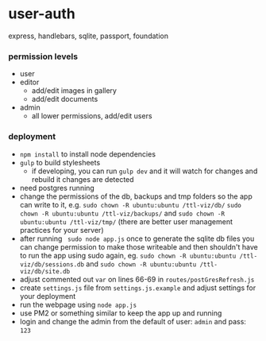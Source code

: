 # user-auth
express, handlebars, sqlite, passport, foundation


### permission levels
- user
- editor
  - add/edit images in gallery
  - add/edit documents
- admin
  - all lower permissions, add/edit users


### deployment
- `npm install` to install node dependencies
- `gulp` to build stylesheets
  - if developing, you can run `gulp dev` and it will watch for changes and rebuild it changes are detected
- need postgres running
- change the permissions of the db, backups and tmp folders so the app can write to it, e.g. `sudo chown -R ubuntu:ubuntu /ttl-viz/db/` `sudo chown -R ubuntu:ubuntu /ttl-viz/backups/` and `sudo chown -R ubuntu:ubuntu /ttl-viz/tmp/` (there are better user management practices for your server)
- after running ` sudo node app.js` once to generate the sqlite db files you can change permission to make those writeable and then shouldn't have to run the app using sudo again, eg. `sudo chown -R ubuntu:ubuntu /ttl-viz/db/sessions.db` and `sudo chown -R ubuntu:ubuntu /ttl-viz/db/site.db`
- adjust commented out `var` on lines 66-69 in `routes/postGresRefresh.js`
- create `settings.js` file from `settings.js.example` and adjust settings for your deployment
- run the webpage using `node app.js`
- use PM2 or something similar to keep the app up and running
- login and change the admin from the default of user: `admin` and pass: `123`
